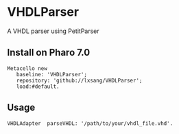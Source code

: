 # VHDLParser
A VHDL parser using PetitParser

## Install on Pharo 7.0
```smalltalk
Metacello new
   baseline: 'VHDLParser';
   repository: 'github://lxsang/VHDLParser';
   load:#default.
```

## Usage
```smalltalk
VHDLAdapter  parseVHDL: '/path/to/your/vhdl_file.vhd'.
```
